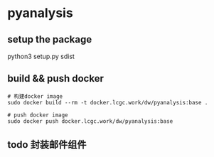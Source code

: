 # pyanalysis

## setup the package

python3 setup.py sdist

## build && push docker

```
# 构建docker image
sudo docker build --rm -t docker.lcgc.work/dw/pyanalysis:base .

# push docker image
sudo docker push docker.lcgc.work/dw/pyanalysis:base
```

## todo 封装邮件组件

